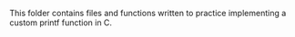 This folder contains files and functions written to practice implementing a custom printf function in C.
